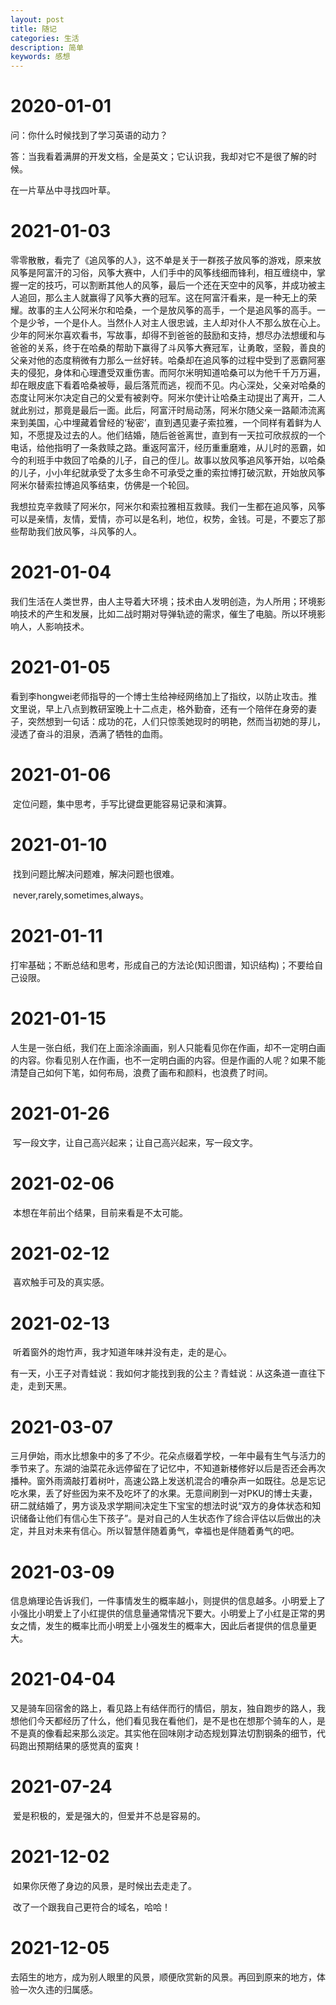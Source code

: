 ```yaml
---
layout: post
title: 随记
categories: 生活
description: 简单
keywords: 感想
---
```


<head>
    <script src="https://cdn.mathjax.org/mathjax/latest/MathJax.js?config=TeX-AMS-MML_HTMLorMML" type="text/javascript"></script>
    <script type="text/x-mathjax-config">
        MathJax.Hub.Config({
            tex2jax: {
            skipTags: ['script', 'noscript', 'style', 'textarea', 'pre'],
            inlineMath: [['$','$']]
            }
        });
    </script>
</head>


# 2020-01-01

问：你什么时候找到了学习英语的动力？

答：当我看着满屏的开发文档，全是英文；它认识我，我却对它不是很了解的时候。

在一片草丛中寻找四叶草。

# 2021-01-03

​		零零散散，看完了《追风筝的人》，这不单是关于一群孩子放风筝的游戏，原来放风筝是阿富汗的习俗，风筝大赛中，人们手中的风筝线细而锋利，相互缠绕中，掌握一定的技巧，可以割断其他人的风筝，最后一个还在天空中的风筝，并成功被主人追回，那么主人就赢得了风筝大赛的冠军。这在阿富汗看来，是一种无上的荣耀。故事的主人公阿米尔和哈桑，一个是放风筝的高手，一个是追风筝的高手。一个是少爷，一个是仆人。当然仆人对主人很忠诚，主人却对仆人不那么放在心上。少年的阿米尔喜欢看书，写故事，却得不到爸爸的鼓励和支持，想尽办法想缓和与爸爸的关系，终于在哈桑的帮助下赢得了斗风筝大赛冠军，让勇敢，坚毅，善良的父亲对他的态度稍微有力那么一丝好转。哈桑却在追风筝的过程中受到了恶霸阿塞夫的侵犯，身体和心理遭受双重伤害。而阿尔米明知道哈桑可以为他千千万万遍，却在眼皮底下看着哈桑被辱，最后落荒而逃，视而不见。内心深处，父亲对哈桑的态度让阿米尔决定自己的父爱有被剥夺。阿米尔使计让哈桑主动提出了离开，二人就此别过，那竟是最后一面。此后，阿富汗时局动荡，阿米尔随父亲一路颠沛流离来到美国，心中埋藏着曾经的‘秘密’，直到遇见妻子索拉雅，一个同样有着鲜为人知，不愿提及过去的人。他们结婚，随后爸爸离世，直到有一天拉可欣叔叔的一个电话，给他指明了一条救赎之路。重返阿富汗，经历重重磨难，从儿时的恶霸，如今的利班手中救回了哈桑的儿子，自己的侄儿。故事以放风筝追风筝开始，以哈桑的儿子，小小年纪就承受了太多生命不可承受之重的索拉博打破沉默，开始放风筝阿米尔替索拉博追风筝结束，仿佛是一个轮回。

​	我想拉克辛救赎了阿米尔，阿米尔和索拉雅相互救赎。我们一生都在追风筝，风筝可以是亲情，友情，爱情，亦可以是名利，地位，权势，金钱。可是，不要忘了那些帮助我们放风筝，斗风筝的人。

# 2021-01-04

​		我们生活在人类世界，由人主导着大环境；技术由人发明创造，为人所用；环境影响技术的产生和发展，比如二战时期对导弹轨迹的需求，催生了电脑。所以环境影响人，人影响技术。

# 2021-01-05

​	看到李hongwei老师指导的一个博士生给神经网络加上了指纹，以防止攻击。推文里说，早上八点到教研室晚上十二点走，格外勤奋，还有一个陪伴在身旁的妻子，突然想到一句话：成功的花，人们只惊羡她现时的明艳，然而当初她的芽儿，浸透了奋斗的泪泉，洒满了牺牲的血雨。



# 2021-01-06

​       定位问题，集中思考，手写比键盘更能容易记录和演算。

# 2021-01-10

​	 找到问题比解决问题难，解决问题也很难。

​	 never,rarely,sometimes,always。

# 2021-01-11

​	打牢基础；不断总结和思考，形成自己的方法论(知识图谱，知识结构)；不要给自己设限。

# 2021-01-15

​	人生是一张白纸，我们在上面涂涂画画，别人只能看见你在作画，却不一定明白画的内容。你看见别人在作画，也不一定明白画的内容。但是作画的人呢？如果不能清楚自己如何下笔，如何布局，浪费了画布和颜料，也浪费了时间。

# 2021-01-26

​	写一段文字，让自己高兴起来；让自己高兴起来，写一段文字。

# 2021-02-06

​	本想在年前出个结果，目前来看是不太可能。

# 2021-02-12

​	喜欢触手可及的真实感。

# 2021-02-13

​	听着窗外的炮竹声，我才知道年味并没有走，走的是心。

​	有一天，小王子对青蛙说：我如何才能找到我的公主？青蛙说：从这条道一直往下走，走到天黑。

# 2021-03-07

​	三月伊始，雨水比想象中的多了不少。花朵点缀着学校，一年中最有生气与活力的季节来了。东湖的油菜花永远停留在了记忆中，不知道新楼修好以后是否还会再次播种。窗外雨滴敲打着树叶，高速公路上发送机混合的嘈杂声一如既往。总是忘记吃水果，丢了好些因为来不及吃坏了的水果。无意间刷到一对PKU的博士夫妻，研二就结婚了，男方谈及求学期间决定生下宝宝的想法时说“双方的身体状态和知识储备让他们有信心生下孩子”。是对自己的人生状态作了综合评估以后做出的决定，并且对未来有信心。所以智慧伴随着勇气，幸福也是伴随着勇气的吧。

# 2021-03-09

​	信息熵理论告诉我们，一件事情发生的概率越小，则提供的信息越多。小明爱上了小强比小明爱上了小红提供的信息量通常情况下要大。小明爱上了小红是正常的男女之情，发生的概率比而小明爱上小强发生的概率大，因此后者提供的信息量更大。

# 2021-04-04	

​	又是骑车回宿舍的路上，看见路上有结伴而行的情侣，朋友，独自跑步的路人，我想他们今天都经历了什么，他们看见我在看他们，是不是也在想那个骑车的人，是不是真的像看起来那么淡定。其实他在回味刚才动态规划算法切割钢条的细节，代码跑出预期结果的感觉真的蛮爽！

# 2021-07-24

​	爱是积极的，爱是强大的，但爱并不总是容易的。

# 2021-12-02

​	如果你厌倦了身边的风景，是时候出去走走了。

​    改了一个跟我自己更符合的域名，哈哈！

# 2021-12-05

去陌生的地方，成为别人眼里的风景，顺便欣赏新的风景。再回到原来的地方，体验一次久违的归属感。

